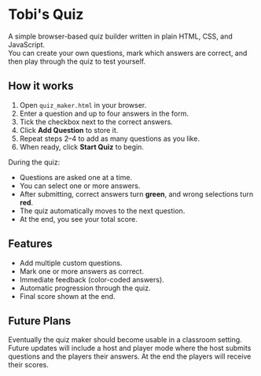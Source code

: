 # Tobi's Quiz

A simple browser-based quiz builder written in plain HTML, CSS, and JavaScript.  
You can create your own questions, mark which answers are correct, and then play through the quiz to test yourself.

## How it works

1. Open `quiz_maker.html` in your browser.
2. Enter a question and up to four answers in the form.
3. Tick the checkbox next to the correct answers.
4. Click **Add Question** to store it.
5. Repeat steps 2–4 to add as many questions as you like.
6. When ready, click **Start Quiz** to begin.

During the quiz:
- Questions are asked one at a time.
- You can select one or more answers.
- After submitting, correct answers turn **green**, and wrong selections turn **red**.
- The quiz automatically moves to the next question.
- At the end, you see your total score.

## Features

- Add multiple custom questions.
- Mark one or more answers as correct.
- Immediate feedback (color-coded answers).
- Automatic progression through the quiz.
- Final score shown at the end.

## Future Plans

Eventually the quiz maker should become usable in a classroom setting. Future updates will include a host and player mode
where the host submits questions and the players their answers. At the end the players will receive their scores.
